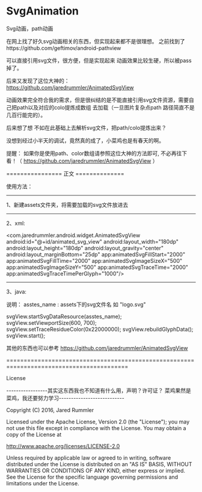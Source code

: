 # SvgAnimation
Svg动画，path动画


在网上找了好久svg动画相关的东西，但实现起来都不是很理想。
之前找到了https://github.com/geftimov/android-pathview 

可以直接引用svg文件，很方便，但是实现起来 动画效果比较生硬，所以被pass掉了。

后来又发现了这位大神的：
https://github.com/jaredrummler/AnimatedSvgView

动画效果完全符合我的需求，但是很纠结的是不能直接引用svg文件资源，需要自己把path以及对应的colo提炼成数组 去加载（一旦图片复杂点path 路径简直不是几百行能完的）。


后来想了想 不如在此基础上去解析svg文件，把path/colo提炼出来？

没想到经过小半天的调试，竟然真的成了，小菜鸡也是有春天的啊。


提醒：
    如果你是使用path、color数组请参照这位大神的方法即可, 不必再往下看！（ https://github.com/jaredrummler/AnimatedSvgView ）
    


================ 正文 ==============

使用方法：

----------
1、新建assets文件夹，将需要加载的svg文件放进去

----------

2、xml:

<com.jaredrummler.android.widget.AnimatedSvgView
    android:id="@+id/animated_svg_view"
    android:layout_width="180dp"
    android:layout_height="180dp"
    android:layout_gravity="center"
    android:layout_marginBottom="25dp"
    app:animatedSvgFillStart="2000"
    app:animatedSvgFillTime="2000"
    app:animatedSvgImageSizeX="500"
    app:animatedSvgImageSizeY="500"
    app:animatedSvgTraceTime="2000"
    app:animatedSvgTraceTimePerGlyph="1000"/>

----------

3、java:

说明： asstes_name  : assets下的svg文件名  如 "logo.svg"


 svgView.startSvgDataResource(asstes_name);
        svgView.setViewportSize(600, 700);
        svgView.setTraceResidueColor(0x22000000);
        svgView.rebuildGlyphData();
        svgView.start();



其他的东西也可以参考
https://github.com/jaredrummler/AnimatedSvgView 




=========================================================================================





License

-----------------其实这东西我也不知道有什么用，声明？许可证？ 菜鸡果然是菜鸡，我还要努力学习---------------------------


Copyright (C) 2016, Jared Rummler

Licensed under the Apache License, Version 2.0 (the "License");
you may not use this file except in compliance with the License.
You may obtain a copy of the License at

   http://www.apache.org/licenses/LICENSE-2.0

Unless required by applicable law or agreed to in writing, software
distributed under the License is distributed on an "AS IS" BASIS,
WITHOUT WARRANTIES OR CONDITIONS OF ANY KIND, either express or implied.
See the License for the specific language governing permissions and
limitations under the License.


